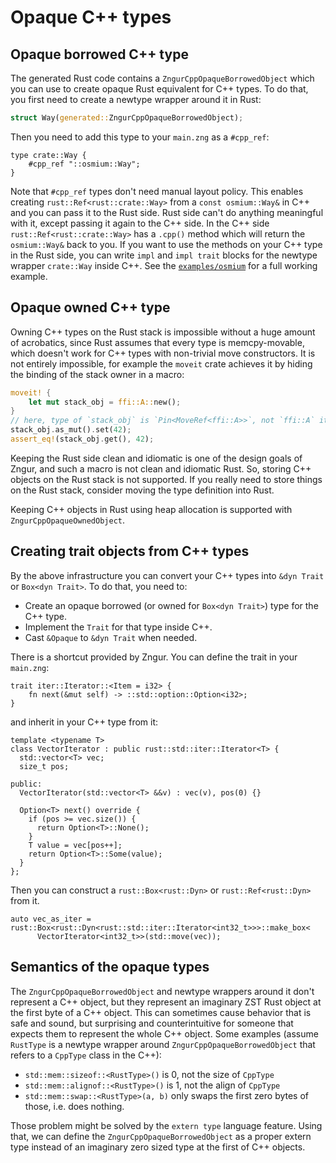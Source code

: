 # Opaque C++ types

## Opaque borrowed C++ type

The generated Rust code contains a `ZngurCppOpaqueBorrowedObject` which you can use to create opaque Rust equivalent for C++ types. To do
that, you first need to create a newtype wrapper around it in Rust:

```Rust
struct Way(generated::ZngurCppOpaqueBorrowedObject);
```

Then you need to add this type to your `main.zng` as a `#cpp_ref`:

```
type crate::Way {
    #cpp_ref "::osmium::Way";
}
```

Note that `#cpp_ref` types don't need manual layout policy. This enables creating `rust::Ref<rust::crate::Way>` from a `const osmium::Way&` in C++ and
you can pass it to the Rust side. Rust side can't do anything meaningful with it, except passing it again to the C++ side. In the C++
side `rust::Ref<rust::crate::Way>` has a `.cpp()` method which will return the `osmium::Way&` back to you. If you want to use the methods on
your C++ type in the Rust side, you can write `impl` and `impl trait` blocks for the newtype wrapper `crate::Way` inside C++. See
the [`examples/osmium`](https://github.com/HKalbasi/zngur/blob/main/examples/osmium) for a full working example.

## Opaque owned C++ type

Owning C++ types on the Rust stack is impossible without a huge amount of acrobatics,
since Rust assumes that every type is memcpy-movable, which doesn't work for C++ types with non-trivial move constructors.
It is not entirely impossible, for example the `moveit` crate achieves it by hiding the binding of the stack owner in a macro:

```Rust
moveit! {
    let mut stack_obj = ffi::A::new();
}
// here, type of `stack_obj` is `Pin<MoveRef<ffi::A>>`, not `ffi::A` itself.
stack_obj.as_mut().set(42);
assert_eq!(stack_obj.get(), 42);
```

Keeping the Rust side clean and idiomatic is one of the design goals of Zngur, and such a macro is not clean and idiomatic Rust.
So, storing C++ objects on the Rust stack is not supported.
If you really need to store things on the Rust stack, consider moving the type definition into Rust.

Keeping C++ objects in Rust using heap allocation is supported with `ZngurCppOpaqueOwnedObject`.

## Creating trait objects from C++ types

By the above infrastructure you can convert your C++ types into `&dyn Trait` or `Box<dyn Trait>`. To do that, you need to:

- Create an opaque borrowed (or owned for `Box<dyn Trait>`) type for the C++ type.
- Implement the `Trait` for that type inside C++.
- Cast `&Opaque` to `&dyn Trait` when needed.

There is a shortcut provided by Zngur. You can define the trait in your `main.zng`:

```
trait iter::Iterator::<Item = i32> {
    fn next(&mut self) -> ::std::option::Option<i32>;
}
```

and inherit in your C++ type from it:

```
template <typename T>
class VectorIterator : public rust::std::iter::Iterator<T> {
  std::vector<T> vec;
  size_t pos;

public:
  VectorIterator(std::vector<T> &&v) : vec(v), pos(0) {}

  Option<T> next() override {
    if (pos >= vec.size()) {
      return Option<T>::None();
    }
    T value = vec[pos++];
    return Option<T>::Some(value);
  }
};
```

Then you can construct a `rust::Box<rust::Dyn>` or `rust::Ref<rust::Dyn>` from it.

```
auto vec_as_iter = rust::Box<rust::Dyn<rust::std::iter::Iterator<int32_t>>>::make_box<
      VectorIterator<int32_t>>(std::move(vec));
```

## Semantics of the opaque types

The `ZngurCppOpaqueBorrowedObject` and newtype wrappers around it don't represent a C++ object, but they represent an imaginary ZST Rust object at the first
byte of a C++ object. This can sometimes cause behavior that is safe and sound, but surprising and counterintuitive for someone that expects them
to represent the whole C++ object. Some examples (assume `RustType` is a newtype wrapper around `ZngurCppOpaqueBorrowedObject` that refers to a
`CppType` class in the C++):

- `std::mem::sizeof::<RustType>()` is 0, not the size of `CppType`
- `std::mem::alignof::<RustType>()` is 1, not the align of `CppType`
- `std::mem::swap::<RustType>(a, b)` only swaps the first zero bytes of those, i.e. does nothing.

Those problem might be solved by the `extern type` language feature. Using that, we can define the `ZngurCppOpaqueBorrowedObject` as a proper
extern type instead of an imaginary zero sized type at the first of C++ objects.
